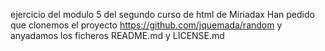 ejercicio del modulo 5 del segundo curso de html de Miriadax
Han pedido que clonemos el proyecto 
https://github.com/jquemada/random
y anyadamos los ficheros README.md y LICENSE.md

